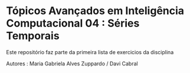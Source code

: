 # Tópicos Avançados em Inteligência Computacional 04 : Séries Temporais

 Este repositório faz parte da primeira lista de exercicios da disciplina 

 Autores : Maria Gabriela Alves Zuppardo / Davi Cabral 

